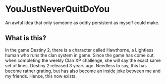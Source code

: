 # YouJustNeverQuitDoYou
An awful idea that only someone as oddly persistent as myself could make.

## What is this?
In the game Destiny 2, there is a character called Hawthorne, a Lightless human who runs the clan system in game. Since the game has come out, when completing
the weekly Clan XP challenge, she will say the exact same set of lines. Destiny 2 released 3 years ago. Needless to say, this has become rather grating, but has also
become an inside joke between me and my friends. Hence, this now exists.
